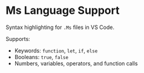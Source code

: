 # Ms Language Support

Syntax highlighting for `.Ms` files in VS Code.

Supports:
- Keywords: `function`, `let`, `if`, `else`
- Booleans: `true`, `false`
- Numbers, variables, operators, and function calls